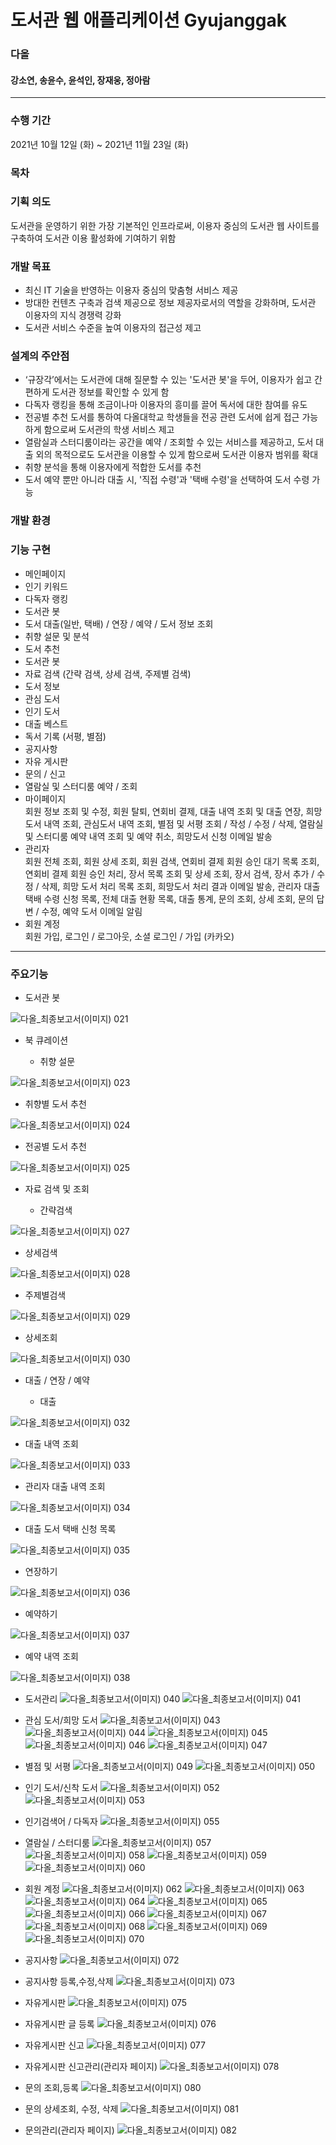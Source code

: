 # 도서관 웹 애플리케이션 Gyujanggak
### **다올**  
#### **강소연, 송윤수, 윤석인, 장재웅, 정아람**  
---
### 수행 기간
2021년 10월 12일 (화) ~ 2021년 11월 23일 (화)  
### 목차  

### 기획 의도
도서관을 운영하기 위한 가장 기본적인 인프라로써, 이용자 중심의 도서관 웹 사이트를 구축하여 도서관 이용 활성화에 기여하기 위함
### 개발 목표
 - 최신 IT 기술을 반영하는 이용자 중심의 맞춤형 서비스 제공  
 - 방대한 컨텐츠 구축과 검색 제공으로 정보 제공자로서의 역할을 강화하며, 도서관 이용자의 지식 경쟁력 강화  
 - 도서관 서비스 수준을 높여 이용자의 접근성 제고  
### 설계의 주안점
 - ‘규장각’에서는 도서관에 대해 질문할 수 있는 '도서관 봇'을 두어, 이용자가 쉽고 간편하게 도서관 정보를 확인할 수 있게 함
 - 다독자 랭킹을 통해 조금이나마 이용자의 흥미를 끌어 독서에 대한 참여를 유도
 - 전공별 추천 도서를 통하여 다올대학교 학생들을 전공 관련 도서에 쉽게 접근 가능하게 함으로써 도서관의 학생 서비스 제고
 - 열람실과 스터디룸이라는 공간을 예약 / 조회할 수 있는 서비스를 제공하고, 도서 대출 외의 목적으로도 도서관을 이용할 수 있게 함으로써 도서관 이용자 범위를 확대
 - 취향 분석을 통해 이용자에게 적합한 도서를 추천
 - 도서 예약 뿐만 아니라 대출 시, '직접 수령'과 '택배 수령'을 선택하여 도서 수령 가능
### 개발 환경
### 기능 구현
 - 메인페이지
 - 인기 키워드
 - 다독자 랭킹
 - 도서관 봇
 - 도서 대출(일반, 택배) / 연장 / 예약 / 도서 정보 조회
 - 취향 설문 및 분석
 - 도서 추천
 - 도서관 봇
 - 자료 검색 (간략 검색, 상세 검색, 주제별 검색)
 - 도서 정보
 - 관심 도서
 - 인기 도서
 - 대출 베스트
 - 독서 기록 (서평, 별점)
 - 공지사항
 - 자유 게시판
 - 문의 / 신고
 - 열람실 및 스터디룸 예약 / 조회
 - 마이페이지  
  회원 정보 조회 및 수정, 회원 탈퇴, 연회비 결제, 대출 내역 조회 및 대출 연장, 희망도서 내역 조회, 관심도서 내역 조회, 별점 및 서평 조회 / 작성 / 수정 / 삭제, 열람실 및 스터디룸 예약 내역 조회 및 예약 취소, 희망도서 신청 이메일 발송
 - 관리자  
  회원 전체 조회, 회원 상세 조회, 회원 검색, 연회비 결제 회원 승인 대기 목록 조회, 연회비 결제 회원 승인 처리, 장서 목록 조회 및 상세 조회, 장서 검색, 장서 추가 / 수정 / 삭제, 희망 도서 처리 목록 조회, 희망도서 처리 결과 이메일 발송, 관리자 대출 택배 수령 신청 목록, 전체 대출 현황 목록, 대출 통계, 문의 조회, 상세 조회, 문의 답변 / 수정, 예약 도서 이메일 알림
 - 회원 계정  
  회원 가입, 로그인 / 로그아웃, 소셜 로그인 / 가입 (카카오)
---
### 주요기능
- 도서관 봇

![다올_최종보고서(이미지) 021](https://user-images.githubusercontent.com/90733942/143151294-f1a42323-fc19-440c-9dda-cfeae9e94e5b.jpeg)

- 북 큐레이션

  - 취향 설문

![다올_최종보고서(이미지) 023](https://user-images.githubusercontent.com/90733942/143151316-587b0c23-992a-4d4e-ac87-0854ab160b62.jpeg)

  - 취향별 도서 추천

![다올_최종보고서(이미지) 024](https://user-images.githubusercontent.com/90733942/143151332-e8095537-36a0-42d0-870a-c1013c96428b.jpeg)

  - 전공별 도서 추천

![다올_최종보고서(이미지) 025](https://user-images.githubusercontent.com/90733942/143151346-2a92a6e9-fa1c-4a33-be07-f5325a372958.jpeg)


- 자료 검색 및 조회

  - 간략검색

![다올_최종보고서(이미지) 027](https://user-images.githubusercontent.com/90733942/143151476-b7ea9c72-3e03-4e59-808c-f540e2423eaa.jpeg)

  - 상세검색
  
![다올_최종보고서(이미지) 028](https://user-images.githubusercontent.com/90733942/143151481-7afc9efc-717b-4864-b30f-59bc7b922c17.jpeg)

  - 주제별검색
  
![다올_최종보고서(이미지) 029](https://user-images.githubusercontent.com/90733942/143151484-803db4a3-4106-4cb5-a6a2-ae7ce5b7e585.jpeg)

  - 상세조회

![다올_최종보고서(이미지) 030](https://user-images.githubusercontent.com/90733942/143151487-80f142c6-c148-436f-93d7-4fb82479c382.jpeg)


- 대출 / 연장 / 예약 

  - 대출

![다올_최종보고서(이미지) 032](https://user-images.githubusercontent.com/90733942/143151514-b86b6e50-e4d6-4171-8f2d-90b443b088b1.jpeg)

  - 대출 내역 조회
  
![다올_최종보고서(이미지) 033](https://user-images.githubusercontent.com/90733942/143151519-d5e19a45-b0b6-4181-b4cf-490faa0b25a5.jpeg)

  - 관리자 대출 내역 조회

![다올_최종보고서(이미지) 034](https://user-images.githubusercontent.com/90733942/143151522-0ab79048-98c6-4a21-84a6-97ca85ed3ded.jpeg)

  - 대출 도서 택배 신청 목록
  
![다올_최종보고서(이미지) 035](https://user-images.githubusercontent.com/90733942/143151524-96680a9b-a0e9-414b-9f48-062222997952.jpeg)

  - 연장하기
  
![다올_최종보고서(이미지) 036](https://user-images.githubusercontent.com/90733942/143151527-d9d9f236-68db-4132-8f4c-c17ef3cd6b5a.jpeg)

  - 예약하기
  
![다올_최종보고서(이미지) 037](https://user-images.githubusercontent.com/90733942/143151529-4889f271-d6a3-4817-b984-03bfa8593efd.jpeg)

  - 예약 내역 조회
  
![다올_최종보고서(이미지) 038](https://user-images.githubusercontent.com/90733942/143151530-edfd3a73-45ce-431f-804d-ad6ce63518e9.jpeg)

- 도서관리 
![다올_최종보고서(이미지) 040](https://user-images.githubusercontent.com/90733976/143151746-04b18e64-64bd-44ca-9214-ce317102c23c.jpeg)
![다올_최종보고서(이미지) 041](https://user-images.githubusercontent.com/90733976/143151917-f11551b0-722b-4bb6-b88f-619d483de6cd.jpeg)

- 관심 도서/희망 도서
![다올_최종보고서(이미지) 043](https://user-images.githubusercontent.com/90733976/143152056-3d217998-4d22-4c67-af3e-cfe40fcb055c.jpeg)
![다올_최종보고서(이미지) 044](https://user-images.githubusercontent.com/90733976/143152067-31e47c32-7d65-4b78-92b5-aad30fd3616e.jpeg)
![다올_최종보고서(이미지) 045](https://user-images.githubusercontent.com/90733976/143152081-72a7a9cc-4b39-4e8a-b28a-26a739a6c87f.jpeg)
![다올_최종보고서(이미지) 046](https://user-images.githubusercontent.com/90733976/143152121-89aff142-7f36-485a-8b71-01f854978187.jpeg)
![다올_최종보고서(이미지) 047](https://user-images.githubusercontent.com/90733976/143152162-9efd2ae7-e893-4562-9631-66c1dfec9555.jpeg)

- 별점 및 서평
![다올_최종보고서(이미지) 049](https://user-images.githubusercontent.com/90733976/143152266-5273fa15-dbf1-44d5-9a90-ea7c16b98048.jpeg)
![다올_최종보고서(이미지) 050](https://user-images.githubusercontent.com/90733976/143152279-8a0f518e-7610-43eb-af4c-07f56844da12.jpeg)

- 인기 도서/신착 도서
![다올_최종보고서(이미지) 052](https://user-images.githubusercontent.com/90733976/143152385-231ef189-0c63-4182-8521-0212c3cfdf0f.jpeg)
![다올_최종보고서(이미지) 053](https://user-images.githubusercontent.com/90733976/143152399-f0c7b56d-8a48-4b84-943d-e80a2b845c0c.jpeg)

- 인기검색어 / 다독자
![다올_최종보고서(이미지) 055](https://user-images.githubusercontent.com/87715929/143151563-6a0e7588-ce2d-40fc-a699-2747bbc0791d.jpeg)

- 열람실 / 스터디룸
![다올_최종보고서(이미지) 057](https://user-images.githubusercontent.com/87715929/143151579-329275ec-f704-494f-b63d-bd9e5117ae4c.jpeg)
![다올_최종보고서(이미지) 058](https://user-images.githubusercontent.com/87715929/143151598-fabf0174-3e46-4210-b6a5-a970bc5368c2.jpeg)
![다올_최종보고서(이미지) 059](https://user-images.githubusercontent.com/87715929/143151605-2c57d8e6-7c32-4cd6-b56f-76982da26ea2.jpeg)
![다올_최종보고서(이미지) 060](https://user-images.githubusercontent.com/87715929/143151608-9c128a95-b12d-4717-a27c-283b86dccc2b.jpeg)

- 회원 계정
![다올_최종보고서(이미지) 062](https://user-images.githubusercontent.com/87715929/143151634-386338bb-576a-4900-b2ad-6d1d090d50a1.jpeg)
![다올_최종보고서(이미지) 063](https://user-images.githubusercontent.com/87715929/143151639-c829bd92-5560-4dbf-afa4-7c1de6ba8f8e.jpeg)
![다올_최종보고서(이미지) 064](https://user-images.githubusercontent.com/87715929/143151642-ec87f3bb-110a-4d36-ab5f-a36552273dda.jpeg)
![다올_최종보고서(이미지) 065](https://user-images.githubusercontent.com/87715929/143151648-ca474103-5441-4b1f-b1fe-1016543a931a.jpeg)
![다올_최종보고서(이미지) 066](https://user-images.githubusercontent.com/87715929/143151651-363acf09-60a8-400e-b5c8-18c8f9d403e0.jpeg)
![다올_최종보고서(이미지) 067](https://user-images.githubusercontent.com/87715929/143151652-36154e06-72fe-437f-9cf7-c85ce4009f61.jpeg)
![다올_최종보고서(이미지) 068](https://user-images.githubusercontent.com/87715929/143151655-5bfb47a5-53ea-463f-92a7-d20acdb052eb.jpeg)
![다올_최종보고서(이미지) 069](https://user-images.githubusercontent.com/87715929/143151657-d1fbf37b-d204-4073-8b25-309c951c8b2e.jpeg)
![다올_최종보고서(이미지) 070](https://user-images.githubusercontent.com/87715929/143151659-8e4fa187-fcd8-48b1-889e-fa4ce6acceb5.jpeg)

- 공지사항 
![다올_최종보고서(이미지) 072](https://user-images.githubusercontent.com/90733948/143153321-0732d7f5-c803-4f8e-9944-96f3c30ef40f.jpeg)
- 공지사항 등록,수정,삭제
![다올_최종보고서(이미지) 073](https://user-images.githubusercontent.com/90733948/143153387-93d6ba5d-1c9d-45e5-b5a9-bae1d6d34f15.jpeg)
- 자유게시판
![다올_최종보고서(이미지) 075](https://user-images.githubusercontent.com/90733948/143153470-5fa629f2-486f-4937-b2ac-35f4b9fb9279.jpeg)
- 자유게시판 글 등록
![다올_최종보고서(이미지) 076](https://user-images.githubusercontent.com/90733948/143153472-4f2d4402-7050-42e5-90dd-81e47b846d06.jpeg)
- 자유게시판 신고
![다올_최종보고서(이미지) 077](https://user-images.githubusercontent.com/90733948/143153474-87ffd23a-e251-41b8-a5fa-f4aa43ec6959.jpeg)
- 자유게시판 신고관리(관리자 페이지)
![다올_최종보고서(이미지) 078](https://user-images.githubusercontent.com/90733948/143153476-1064e305-0b2b-4fb3-a12b-cfb8926423dd.jpeg)
- 문의 조회,등록
![다올_최종보고서(이미지) 080](https://user-images.githubusercontent.com/90733948/143153559-3e276655-ed7f-4b71-a146-16769fb363eb.jpeg)
- 문의 상세조회, 수정, 삭제
![다올_최종보고서(이미지) 081](https://user-images.githubusercontent.com/90733948/143153561-2c70aa86-19f0-44e0-bdda-4e3e47ca29bc.jpeg)
- 문의관리(관리자 페이지)
![다올_최종보고서(이미지) 082](https://user-images.githubusercontent.com/90733948/143153564-f3465149-d1fb-467b-84df-7e34e0350da1.jpeg)



